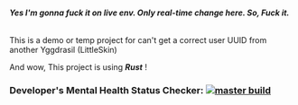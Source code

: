 ###### **Yes I'm gonna fuck it on live env. Only real-time change here. So, Fuck it.**

This is a demo or temp project for can't get a correct user UUID from another Yggdrasil (LittleSkin)

And wow, This project is using ***Rust*** !


### Developer's Mental Health Status Checker: [![master build](https://github.com/MliroLirrorsIngenuity/ls-ygg-uuid-lookuper/actions/workflows/rust.yml/badge.svg)](https://github.com/MliroLirrorsIngenuity/ls-ygg-uuid-lookuper/actions/workflows/rust.yml)